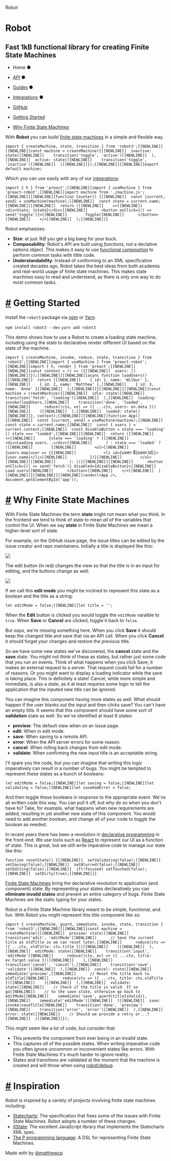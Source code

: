 Robot

#  Robot

## Fast **1kB** functional library for creating Finite State Machines

- Home ●
- [API](https://thisrobot.life/api.html)  ●
- [Guides](https://thisrobot.life/guides.html)  ●
- [Integrations](https://thisrobot.life/integrations.html)  ●
- [GitHub](https://github.com/matthewp/robot)

- [Getting Started](https://thisrobot.life/#getting-started)
- [Why Finite State Machines](https://thisrobot.life/#why-finite-state-machines)

With **Robot** you can build [finite state machines](https://brilliant.org/wiki/finite-state-machines/) in a simple and flexible way.

`import { createMachine, state, transition } from 'robot3';[[NEWLINE]][[NEWLINE]]const machine = createMachine({[[NEWLINE]]  inactive: state([[NEWLINE]]    transition('toggle', 'active')[[NEWLINE]]  ),[[NEWLINE]]  active: state([[NEWLINE]]    transition('toggle', 'inactive')[[NEWLINE]]  )[[NEWLINE]]});[[NEWLINE]][[NEWLINE]]export default machine;`

Which you can use easily with any of our [integrations](https://thisrobot.life/integrations.html):

`import { h } from 'preact';[[NEWLINE]]import { useMachine } from 'preact-robot';[[NEWLINE]]import machine from './machine.js';[[NEWLINE]][[NEWLINE]]function Counter() {[[NEWLINE]]  const [current, send] = useMachine(machine);[[NEWLINE]]  const state = current.name;[[NEWLINE]][[NEWLINE]]  return ([[NEWLINE]]    <>[[NEWLINE]]      <div>State: {state}</div>[[NEWLINE]]      <button onClick={() => send('toggle')}>[[NEWLINE]]        Toggle[[NEWLINE]]      </button>[[NEWLINE]]    </>[[NEWLINE]]  );[[NEWLINE]]}`

Robot emphasizes:

- **Size**: at just *1kB* you get a big bang for your buck.
- **Composability**: Robot's API are built using *functions*, not a declative options object. This makes it easy to use [functional composition](https://thisrobot.life/guides/composition.html) to perform common tasks with little code.
- **Understandability**: Instead of conforming to an XML specification created decades ago, Robot takes the best ideas from both academia and real-world usage of finite state machines. This makes state machines easy to read and understand, as there is only one way to do most common tasks.

# [#](https://thisrobot.life/#getting-started) Getting Started

Install the `robot3` package via [npm](https://www.npmjs.com/) or [Yarn](https://yarnpkg.com/):

`npm install robot3 --dev`
`yarn add robot3`

This demo shows how to use a Robot to create a loading state machine, including using the state to declarative render different UI based on the state of the machine.

`import { createMachine, invoke, reduce, state, transition } from 'robot3';[[NEWLINE]]import { useMachine } from 'preact-robot';[[NEWLINE]]import { h, render } from 'preact';[[NEWLINE]][[NEWLINE]]const context = () => ({[[NEWLINE]]  users: [][[NEWLINE]]});[[NEWLINE]][[NEWLINE]]async function loadUsers() {[[NEWLINE]]  return [[[NEWLINE]]    { id: 1, name: 'Wilbur' },[[NEWLINE]]    { id: 2, name: 'Matthew' },[[NEWLINE]]    { id: 3, name: 'Anne' }[[NEWLINE]]  ];[[NEWLINE]]}[[NEWLINE]][[NEWLINE]]const machine = createMachine({[[NEWLINE]]  idle: state([[NEWLINE]]    transition('fetch', 'loading')[[NEWLINE]]  ),[[NEWLINE]]  loading: invoke(loadUsers,[[NEWLINE]]    transition('done', 'loaded',[[NEWLINE]]      reduce((ctx, ev) => ({ ...ctx, users: ev.data }))[[NEWLINE]]    )[[NEWLINE]]  ),[[NEWLINE]]  loaded: state()[[NEWLINE]]}, context);[[NEWLINE]][[NEWLINE]]function App() {[[NEWLINE]]  const [current, send] = useMachine(machine);[[NEWLINE]]  const state = current.name;[[NEWLINE]]  const { users } = current.context;[[NEWLINE]]  const disableButton = state === 'loading' || state === 'loaded';[[NEWLINE]][[NEWLINE]]  return ([[NEWLINE]]    <>[[NEWLINE]]      {state === 'loading' ? ([[NEWLINE]]        <div>Loading users...</div>[[NEWLINE]]      ) : state === 'loaded' ? ([[NEWLINE]]        [[NEWLINE]]        <ul>[[NEWLINE]]          {users.map(user => {[[NEWLINE]]            <li id={`user-${user.id}`}>{user.name}</li>[[NEWLINE]]          })}[[NEWLINE]]        </ul>[[NEWLINE]][[NEWLINE]]      ): ()}[[NEWLINE]][[NEWLINE]]      <button onClick={() => send('fetch')} disabled={disableButton}>[[NEWLINE]]        Load users[[NEWLINE]]      </button>[[NEWLINE]]    </>[[NEWLINE]]  )[[NEWLINE]]}[[NEWLINE]][[NEWLINE]]render(<App />, document.getElementById('app'));`

# [#](https://thisrobot.life/#why-finite-state-machines) Why Finite State Machines

With Finite State Machines the term **state** might not mean what you think. In the frontend we tend to think of state to mean *all* of the variables that control the UI. When we say **state** in Finite State Machines we mean a higher-level sort of state.

For example, on the GitHub issue page, the issue titles can be edited by the issue creator and repo maintainers. Initially a title is displayed like this:

![](../_resources/227f5ca25f168d0802bd5e8e83ed4ade.png)

The edit button (in red) changes the view so that the title is in an input for editing, and the buttons change as well:

![](../_resources/bf900839a82cf4c3d15b342a88b135e7.png)

If we call this **edit mode** you might be inclined to represent this state as a boolean and the title as a string:

`let editMode = false;[[NEWLINE]]let title = '';`

When the **Edit** button is clicked you would toggle the `editMode` varaible to `true`. When **Save** or **Cancel** are clicked, toggle it back to `false`.

But *oops*, we're missing something here. When you click **Save** it should keep the changed title and save that via an API call. When you click **Cancel** it should forget your changes and restore the previous title.

So we have some new states we've discovered, the **cancel** state and the **save** state. You might not think of these as states, but rather just some code that you run on events. Think of what happens when you click Save; it makes an external request to a server. That request could fail for a number of reasons. Or you might want to display a loading indicator while the save is taking place. This is definitely a state! Cancel, while more simple and immediate, is also a state, as it at least requires some logic to tell the application that the inputed new title can be ignored.

You can imagine this component having more states as well. What should happen if the user blanks out the input and then clicks save? You can't have an empty title. It seems that this component should have some sort of **validation** state as well. So we've identified at least 6 states:

- **preview**: The default view when on an issue page.
- **edit**: When in edit mode.
- **save**: When saving to a remote API.
- **error**: When the API server errors for some reason.
- **cancel**: When rolling back changes from edit mode.
- **validate**: When confirming the new input title is an acceptable string.

I'll spare you the code, but you can imagine that writing this logic imperatively can result in a number of bugs. You might be tempted to represent these states as a bunch of booleans:

`let editMode = false;[[NEWLINE]]let saving = false;[[NEWLINE]]let validating = false;[[NEWLINE]]let saveHadError = false;`

And then toggle these booleans in response to the appropriate event. We've all written code this way. You can pull it off, but why do so when you don't have to? Take, for example, what happens when new requirements are added, resulting in yet another new state of this component. You would need to add another boolean, and change all of your code to toggle the boolean as needed.

In recent years there has been a revolution in [declarative programming](https://en.wikipedia.org/wiki/Declarative_programming) in the front-end. We use tools such as [React](https://reactjs.org/) to represent our UI as a function of state. This is great, but we still write imperative code to manage our state like this:

`function resetState() {[[NEWLINE]]  setValidating(false);[[NEWLINE]]  setSaving(false);[[NEWLINE]]  setBlurred(false);[[NEWLINE]]  setEditing(false);[[NEWLINE]]  if(!focused) setTouched(false);[[NEWLINE]]  setDirty(true);[[NEWLINE]]}`

[Finite State Machines](https://en.wikipedia.org/wiki/Finite-state_machine) bring the declarative revolution to application (and component) state. By representing your states declaratively you can **eliminate invalid states** and prevent an entire category of bugs. Finite State Machines are like static typing for your states.

Robot is a Finite State Machine library meant to be simple, functional, and fun. With Robot you might represent this title component like so:

`import { createMachine, guard, immediate, invoke, state, transition } from 'robot3';[[NEWLINE]][[NEWLINE]]const machine = createMachine({[[NEWLINE]]  preview: state([[NEWLINE]]    transition('edit', 'editMode'[[NEWLINE]]      // Save the current title as oldTitle so we can reset later.[[NEWLINE]]      reduce(ctx => ({ ...ctx, oldTitle: ctx.title }))[[NEWLINE]]    )[[NEWLINE]]  ),[[NEWLINE]]  editMode: state([[NEWLINE]]    transition('input', 'editMode'[[NEWLINE]]      reduce((ctx, ev) => ({ ...ctx, title: ev.target.value }))[[NEWLINE]]    ),[[NEWLINE]]    transition('cancel', 'cancel'),[[NEWLINE]]    transition('save', 'validate')[[NEWLINE]]  ),[[NEWLINE]]  cancel: state([[NEWLINE]]    immediate('preview',[[NEWLINE]]      // Reset the title back to oldTitle[[NEWLINE]]      reduce(ctx => ({ ...ctx, title: ctx.oldTitle })[[NEWLINE]]    )[[NEWLINE]]  ),[[NEWLINE]]  validate: state([[NEWLINE]]    // Check if the title is valid. If so go[[NEWLINE]]    // to the save state, otherwise go back to editMode[[NEWLINE]]    immediate('save', guard(titleIsValid)),[[NEWLINE]]    immediate('editMode')[[NEWLINE]]  )[[NEWLINE]]  save: invoke(saveTitle[[NEWLINE]]    transition('done', 'preview')[[NEWLINE]]    transition('error', 'error')[[NEWLINE]]  ),[[NEWLINE]]  error: state([[NEWLINE]]    // Should we provide a retry or...?[[NEWLINE]]  )[[NEWLINE]]});`

This *might* seem like a lot of code, but consider that:

- This prevents the component from ever being in an invalid state.
- This captures *all* of the possible states. When writing imperative code you often ignore uncommon or inconvenient states like errors. With Finite State Machines it's much harder to ignore reality.
- States and transitions are validated at the moment that the machine is created and will throw when using [robot/debug](https://thisrobot.life/api.html#debugging).

# [#](https://thisrobot.life/#inspiration) Inspiration

Robot is inspired by a variety of projects involving finite state machines including:

- [Statecharts](http://www.inf.ed.ac.uk/teaching/courses/seoc/2005_2006/resources/statecharts.pdf): The specification that fixes some of the issues with Finite State Machines. Robot adopts a number of these changes.
- [XState](https://xstate.js.org/): The excellent JavaScript library that implements the Statecharts XML spec.
- [The P programming language](https://github.com/p-org/P/wiki/PingPong-program): A DSL for representing Finite State Machines.

Made with by [@matthewcp](https://twitter.com/matthewcp)